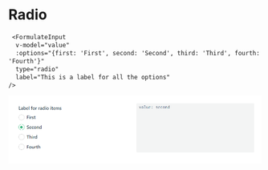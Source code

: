 #  Radio

```
 <FormulateInput
  v-model="value"
  :options="{first: 'First', second: 'Second', third: 'Third', fourth: 'Fourth'}"
  type="radio"
  label="This is a label for all the options"
/>
```

![](images\radio.png)